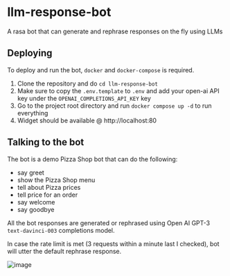 # llm-response-bot
A rasa bot that can generate and rephrase responses on the fly using LLMs

## Deploying
To deploy and run the bot, `docker` and `docker-compose` is required.
1. Clone the repository and do `cd llm-response-bot`
2. Make sure to copy the `.env.template` to `.env` and add your open-ai API key under the `OPENAI_COMPLETIONS_API_KEY` key
3. Go to the project root directory and run `docker compose up -d` to run everything
4. Widget should be available @ http://localhost:80

## Talking to the bot
The bot is a demo Pizza Shop bot that can do the following:
- say greet
- show the Pizza Shop menu
- tell about Pizza prices
- tell price for an order
- say welcome
- say goodbye

All the bot responses are generated or rephrased using Open AI GPT-3 `text-davinci-003` completions model.  

In case the rate limit is met (3 requests within a minute last I checked), bot will utter the default rephrase response.


![image](https://github.com/pksvv/llm-response-bot/assets/8981899/5f70ff3e-b7f7-4f93-84c2-916e26ca27fe)
